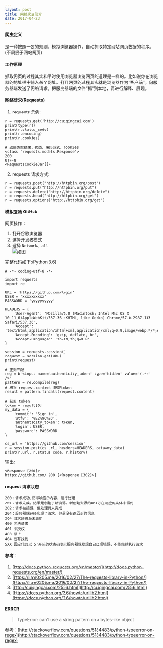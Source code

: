 ```yaml
---
layout: post
title: 网络爬虫简介
date: 2017-04-23
---
```


#### 爬虫定义
是一种按照一定的规则，模拟浏览器操作，自动抓取特定网站网页数据的程序。(不局限于网站网页)
#### 工作原理
抓取网页的过程其实和平时使用浏览器浏览网页的道理是一样的。比如说你在浏览器的地址栏中输入某个网址。打开网页的过程其实就是浏览器作为“客户端”，向服务器端发送了网络请求，把服务器端的文件“抓”到本地，再进行解释、展现。
#### 网络请求(Requests)
1. requests 示例:

```
r = requests.get('http://cuiqingcai.com')
print(type(r))
print(r.status_code)
print(r.encoding)
print(r.cookies)

# 返回类型结果、状态、编码方式、Cookies
<class 'requests.models.Response'>
200
UTF-8
<RequestsCookieJar[]>
```
2. requests 请求方式:

```
r = requests.post("http://httpbin.org/post")
r = requests.put("http://httpbin.org/put")
r = requests.delete("http://httpbin.org/delete")
r = requests.head("http://httpbin.org/get")
r = requests.options("http://httpbin.org/get")
```
#### 模拟登陆 GitHub
网页操作：  
1. 打开谷歌浏览器  
2. 选择开发者模式  
3. 选择 `Network`、`all`  
![如图](/Users/tomorrow/Documents/MyProject/chrome.png)

完整代码如下:(Python 3.6)

```
# -*- coding=utf-8 -*-

import requests
import re

URL = 'https://github.com/login'
USER = 'xxxxxxxxxx'
PASSWORD = 'yyyyyyyyyy'

HEADERS = {
    'User-Agent': 'Mozilla/5.0 (Macintosh; Intel Mac OS X 10_11_6)AppleWebKit/537.36 (KHTML, like Gecko) Chrome/57.0.2987.133 Safari/537.36',
    'Accept': 'text/html,application/xhtml+xml,application/xml;q=0.9,image/webp,*/*;q=0.8',
    'Accept-Encoding': 'gzip, deflate, br',
    'Accept-Language': 'zh-CN,zh;q=0.8'
}

session = requests.session()
request = session.get(URL)
print(request)

# 正则匹配
reg = b'<input name="authenticity_token" type="hidden" value="(.*)" />'
pattern = re.compile(reg)
# 根据 request.content 获取token
result = pattern.findall(request.content)

# 获取 token
token = result[0]
my_data = {
    'commit': 'Sign in',
    'utf8': '%E2%9C%93',
    'authenticity_token': token,
    'login': USER,
    'password': PASSWORD
}

cs_url = 'https://github.com/session'
r = session.post(cs_url, headers=HEADERS, data=my_data)
print(r.url, r.status_code, r.history)

```
输出:

```
<Response [200]>
https://github.com/ 200 [<Response [302]>]
```
#### request 请求状态
```
200：请求成功,获得响应的内容，进行处理   
201：请求完成，结果是创建了新资源。新创建资源的URI可在响应的实体中得到   
202：请求被接受，但处理尚未完成  
204：服务器端已经实现了请求，但是没有返回新的信息  
304 请求的资源未更新   
400 非法请求  
401 未授权  
403 禁止   
404 没有找到   
5XX 回应代码以'5'开头的状态码表示服务器端发现自己出现错误，不能继续执行请求  
```

#### 参考：  
1. [http://docs.python-requests.org/en/master/](http://docs.python-requests.org/en/master/)  
2. [https://liam0205.me/2016/02/27/The-requests-library-in-Python/](https://liam0205.me/2016/02/27/The-requests-library-in-Python/)
3. [http://cuiqingcai.com/2556.html](http://cuiqingcai.com/2556.html)
4. [https://docs.python.org/3.6/howto/urllib2.html](https://docs.python.org/3.6/howto/urllib2.html)

#### ERROR
> TypeError: can't use a string pattern  on a bytes-like object

参考：[http://stackoverflow.com/questions/5184483/python-typeerror-on-regex](http://stackoverflow.com/questions/5184483/python-typeerror-on-regex)
